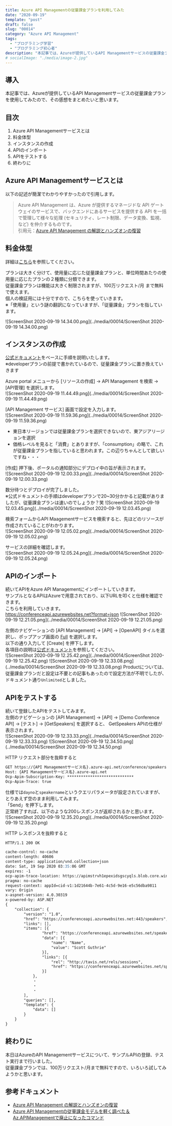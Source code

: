 ```yaml
---
title: Azure API Managementの従量課金プランを利用してみた
date: "2020-09-19"
template: "post"
draft: false
slug: "00014"
category: "Azure API Management"
tags:
  - "プログラミング学習"
  - "プログラミング初心者"
description: "本記事では、Azureが提供しているAPI Managementサービスの従量課金プランを使用してみたので、その感想をまとめたいと思います。"
# socialImage: "./media/image-2.jpg"
---
```


## 導入

本記事では、Azureが提供しているAPI Managementサービスの従量課金プランを使用してみたので、その感想をまとめたいと思います。

## 目次

1. Azure API Managementサービスとは
2. 料金体型
3. インスタンスの作成
4. APIのインポート
5. APIをテストする
6. 終わりに

## Azure API Managementサービスとは

以下の記述が簡潔でわかりやすかったので引用します。  
>Azure API Management は、Azure が提供するマネージドな API ゲートウェイのサービスで、バックエンドにあるサービスを提供する API を一括で管理して様々な処理 (セキュリティ、レート制限、データ変換、監視、など) を仲介するものです。  
引用元：[Azure API Management の解説とハンズオンの復習](https://qiita.com/tetsuya-ooooo/items/3cd4d3d4c7fc1d180cda)

## 料金体型

詳細は[こちら](https://azure.microsoft.com/ja-jp/pricing/details/api-management/)を参照してください。  

プランは大きく分けて、使用量に応じた従量課金プランと、単位時間あたりの使用量に応じたプランの２種類に分類できます。  
従量課金プランは機能は大きく制限されますが、100万リクエスト/月 まで無料で使えます。  
個人の検証用には十分ですので、こちらを使っていきます。  
※「使用量」という謎の翻訳になっていますが、「従量課金」プランを指しています。  

![ScreenShot 2020-09-19 14.34.00.png](../media/00014/ScreenShot 2020-09-19 14.34.00.png)

## インスタンスの作成

[公式ドキュメント](https://docs.microsoft.com/ja-jp/azure/api-management/get-started-create-service-instance)をベースに手順を説明いたします。  
※developerプランの前提で書かれているので、従量課金プランに置き換えていきます

Azure portal メニューから [リソースの作成] -> API Management を検索 -> [API管理] を選択します。  
![ScreenShot 2020-09-19 11.44.49.png](../media/00014/ScreenShot 2020-09-19 11.44.49.png)

[API Management サービス] 画面で設定を入力します。  
![ScreenShot 2020-09-19 11.59.36.png](../media/00014/ScreenShot 2020-09-19 11.59.36.png)

- 東日本リージョンでは従量課金プランを選択できないので、東アジアリージョンを選択
- 価格レベルを見ると「消費」とありますが、「consumption」の略で、これが従量課金プランを指していると思われます。この辺りちゃんとして欲しいですね・・・

[作成] 押下後、ポータルの通知部分にデプロイ中の旨が表示されます。  
![ScreenShot 2020-09-19 12.00.33.png](../media/00014/ScreenShot 2020-09-19 12.00.33.png)

数分待つとデプロイが完了しました。  
※公式ドキュメントの手順はdeveloperプランで20~30分かかると記載がありましたが、従量課金プランは速いのでしょうか？笑
![ScreenShot 2020-09-19 12.03.45.png](../media/00014/ScreenShot 2020-09-19 12.03.45.png)

検索フォームからAPI Maagementサービスを検索すると、先ほどのリソースが作成されていることがわかります。  
![ScreenShot 2020-09-19 12.05.02.png](../media/00014/ScreenShot 2020-09-19 12.05.02.png)

サービスの詳細を確認します。  
![ScreenShot 2020-09-19 12.05.24.png](../media/00014/ScreenShot 2020-09-19 12.05.24.png)

## APIのインポート

続いてAPIをAzure API Managementにインポートしていきます。  
サンプルとなるAPIはAzureで用意されており、以下URLを叩くと仕様を確認できます。  
こちらを利用していきます。  
<https://conferenceapi.azurewebsites.net?format=json>
![ScreenShot 2020-09-19 12.21.05.png](../media/00014/ScreenShot 2020-09-19 12.21.05.png)

左側のナビゲーションの [API Management] -> [API] -> [OpenAPI] タイルを選択し、ポップアップ画面の [Full](フル) を選択します。  
以下の通り入力して [Create] を押下します。  
各項目の説明は[公式ドキュメント](https://docs.microsoft.com/ja-jp/azure/api-management/import-and-publish#import-and-publish-a-backend-api)を参照してください。  
![ScreenShot 2020-09-19 12.25.42.png](../media/00014/ScreenShot 2020-09-19 12.25.42.png)
![ScreenShot 2020-09-19 12.33.08.png](../media/00014/ScreenShot 2020-09-19 12.33.08.png)
Productについては、従量課金プランだと設定は不要との記事もあったので設定方法が不明でしたが、ドキュメント通り`Unlimited`としました。

## APIをテストする

続いて登録したAPIをテストしてみます。  
左側のナビゲーションの [API Management] -> [API] -> [Demo Conference API] -> [テスト] -> [GetSpeakers] を選択すると、
GetSpeakers APIの仕様が表示されます。  
![ScreenShot 2020-09-19 12.33.33.png](../media/00014/ScreenShot 2020-09-19 12.33.33.png)
![ScreenShot 2020-09-19 12.34.50.png](../media/00014/ScreenShot 2020-09-19 12.34.50.png)

HTTP リクエスト部分を抜粋すると

``` md
GET https://{API Managementサービス名}.azure-api.net/conference/speakers HTTP/1.1
Host: {API Managementサービス名}.azure-api.net
Ocp-Apim-Subscription-Key: *****************************
Ocp-Apim-Trace: true
```

仕様では`dayno`と`speakername`というクエリパラメータが設定されていますが、とりあえず空のまま利用してみます。  
「Send」を押下します。  
正常終了すれば、以下のような200レスポンスが返却されるかと思います。  
![ScreenShot 2020-09-19 12.35.20.png](../media/00014/ScreenShot 2020-09-19 12.35.20.png)

HTTP レスポンスを抜粋すると

``` md
HTTP/1.1 200 OK

cache-control: no-cache
content-length: 40606
content-type: application/vnd.collection+json
date: Sat, 19 Sep 2020 03:35:06 GMT
expires: -1
ocp-apim-trace-location: https://apimstrvh1epexidsgscyqls.blob.core.windows.net/apimstbowbjbbkitkmaerfbd-inspector/-ju2SS1tie9vHgGnnGc9LA2-1?sv=2018-03-28&sr=c&sig=0yHVqER3qaUFRDHaWycBph1PD%2Fx9pI0UrHDhnDXpmGY%3D&se=2021-09-19T03%3A00%3A49Z&sp=racwdl&traceId=6dfbbf94f14247289c444292b22531e0
pragma: no-cache
request-context: appId=cid-v1:1d21644b-7e61-4c5d-9e16-e5c56dba9811
vary: Origin
x-aspnet-version: 4.0.30319
x-powered-by: ASP.NET
{
    "collection": {
        "version": "1.0",
        "href": "https://conferenceapi.azurewebsites.net:443/speakers",
        "links": [],
        "items": [{
                "href": "https://conferenceapi.azurewebsites.net/speaker/1",
                "data": [{
                    "name": "Name",
                    "value": "Scott Guthrie"
                }],
                "links": [{
                    "rel": "http://tavis.net/rels/sessions",
                    "href": "https://conferenceapi.azurewebsites.net/speaker/1/sessions"
                }]
            },
            ・
            ・
            ・
        ],
        "queries": [],
        "template": {
            "data": []
        }
    }
}
```

## 終わりに

本日はAzureのAPI Managementサービスについて、サンプルAPIの登録、テスト実行まで行いました。  
従量課金プランでは、100万リクエスト/月まで無料ですので、いろいろ試してみようかと思います。

## 参考ドキュメント

- [Azure API Management の解説とハンズオンの復習](https://qiita.com/tetsuya-ooooo/items/3cd4d3d4c7fc1d180cda)
- [Azure API Managementの従量課金モデルを軽く調べた＆Az.APIManagementで廃止になったコマンド](https://qiita.com/takashiuesaka/items/11ab38ba4f18f8848c7a)

